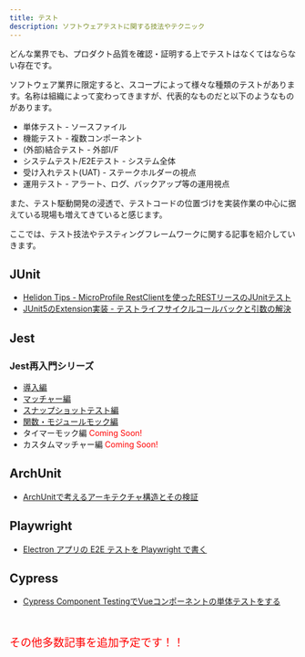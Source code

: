 ```yaml
---
title: テスト
description: ソフトウェアテストに関する技法やテクニック
---
```


どんな業界でも、プロダクト品質を確認・証明する上でテストはなくてはならない存在です。

ソフトウェア業界に限定すると、スコープによって様々な種類のテストがあります。名称は組織によって変わってきますが、代表的なものだと以下のようなものがあります。

- 単体テスト - ソースファイル
- 機能テスト - 複数コンポーネント
- (外部)結合テスト - 外部I/F
- システムテスト/E2Eテスト - システム全体
- 受け入れテスト(UAT) - ステークホルダーの視点
- 運用テスト - アラート、ログ、バックアップ等の運用視点

また、テスト駆動開発の浸透で、テストコードの位置づけを実装作業の中心に据えている現場も増えてきていると感じます。

ここでは、テスト技法やテスティングフレームワークに関する記事を紹介していきます。

## JUnit

- [Helidon Tips - MicroProfile RestClientを使ったRESTリースのJUnitテスト](/msa/mp/ext03-helidon-rest-testing/)
- [JUnit5のExtension実装 - テストライフサイクルコールバックと引数の解決](/blogs/2022/05/30/junit5-extension/)

## Jest

### Jest再入門シリーズ
- [導入編](/testing/jest/jest-intro/)
- [マッチャー編](/testing/jest/jest-matchers/)
- [スナップショットテスト編](/testing/jest/jest-snapshot-testing/)
- [関数・モジュールモック編](/testing/jest/jest-mock/)
- タイマーモック編 <span style="color: red">Coming Soon!</span>
- カスタムマッチャー編 <span style="color: red">Coming Soon!</span>

## ArchUnit

- [ArchUnitで考えるアーキテクチャ構造とその検証](/blogs/2022/05/19/archunit-and-architechure/)

## Playwright

- [Electron アプリの E2E テストを Playwright で書く](/blogs/2022/06/05/test-electron-app-with-playwright/)

## Cypress

- [Cypress Component TestingでVueコンポーネントの単体テストをする](/blogs/2022/06/12/cypress-component-testing/#コンポーネントテストを記述する)


<div style="margin-top: 3rem"><span style="font-size: 1.2rem;color: red;">その他多数記事を追加予定です！！</span></div>
